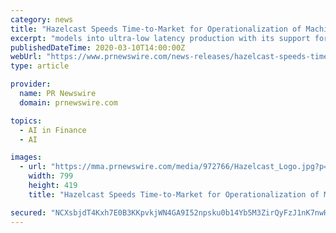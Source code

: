 ```yaml
---
category: news
title: "Hazelcast Speeds Time-to-Market for Operationalization of Machine Learning in Enterprise Applications"
excerpt: "models into ultra-low latency production with its support for running native Python- or Java-based models at real-time speeds. The latest release of the event stream processing engine, Hazelcast Jet,"
publishedDateTime: 2020-03-10T14:00:00Z
webUrl: "https://www.prnewswire.com/news-releases/hazelcast-speeds-time-to-market-for-operationalization-of-machine-learning-in-enterprise-applications-301020461.html"
type: article

provider:
  name: PR Newswire
  domain: prnewswire.com

topics:
  - AI in Finance
  - AI

images:
  - url: "https://mma.prnewswire.com/media/972766/Hazelcast_Logo.jpg?p=facebook"
    width: 799
    height: 419
    title: "Hazelcast Speeds Time-to-Market for Operationalization of Machine Learning in Enterprise Applications"

secured: "NCXsbjdT4Kxh7E0B3KKpvkjWN4GA9I52npsku0b14Yb5M3ZirQyFzJ1nK7nwH6Y4d+9wHulTWS09r4hQvyN0Mxr85DbEEW6QjZRv54E3IAUCR7yfElzpe1+ebXf96SLXDJyeDY70KkaI76gsM/FsENGT+bwhnUcTUAiV8igTuvyyWkPlqjcYr6aq+uO/Z+Pnc/rjuXQDfEfBB73qi59v1miwpgGEUB+5INgYNU+TlHoswolqIqiA8TEKmxAje1tRgu1yib7tHDJv3eISLm9aBF2w05R9S5cLUw9W8It1AfUMBi0Oe+3WTbTMfrY3SRqx;SGa2LrUodR26BKA1kjcPdw=="
---
```


